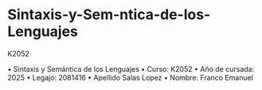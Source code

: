 # Sintaxis-y-Sem-ntica-de-los-Lenguajes
K2052


• Sintaxis y Semántica de los Lenguajes 
• Curso: K2052
• Año de cursada: 2025
• Legajo:  2081416
• Apellido  Salas Lopez 
• Nombre:  Franco Emanuel
